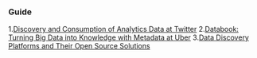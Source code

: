 ### Guide
1.[Discovery and Consumption of Analytics Data at Twitter](https://blog.twitter.com/engineering/en_us/topics/insights/2016/discovery-and-consumption-of-analytics-data-at-twitter)
2.[Databook: Turning Big Data into Knowledge with Metadata at Uber](https://eng.uber.com/databook/)
3.[Data Discovery Platforms and Their Open Source Solutions](https://eugeneyan.com/writing/data-discovery-platforms/)